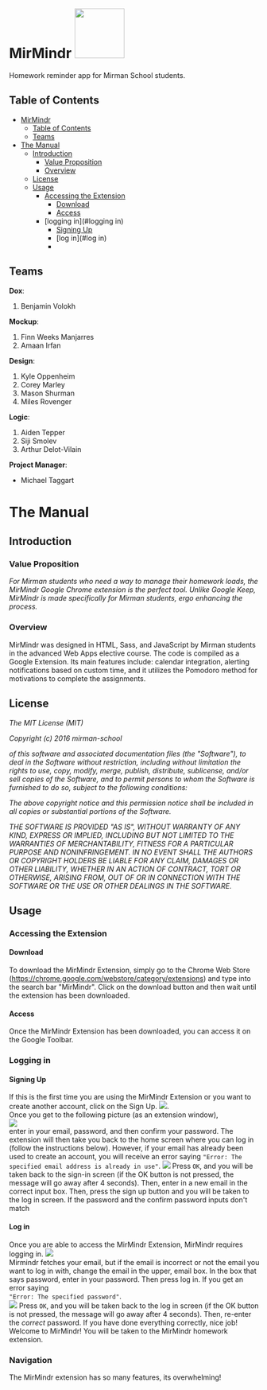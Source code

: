 # MirMindr <img src="http://www.k12academics.com/sites/default/files/Mirmanwallgatesweb.jpg" width="100">
Homework reminder app for Mirman School students.

## Table of Contents
- [MirMindr](#mirmindr-img-srchttpwwwk12academicscomsitesdefaultfilesmirmanwallgateswebjpg-width100)
	- [Table of Contents](#table-of-contents)
	- [Teams](#teams)
- [The Manual](#the-manual)
	- [Introduction](#introduction)
		- [Value Proposition](#value-proposition)
		- [Overview](#overview)
	- [License](#license)
	- [Usage](#usage)
		- [Accessing the Extension](#accessing-the-extension)
			- [Download](#download)
			- [Access](#access)
		- [logging in](#logging in)
			- [Signing Up](#signing-up)
			- [log in](#log in)
			- [](#)

## Teams
**Dox**:
1. Benjamin Volokh

**Mockup**:
1. Finn Weeks Manjarres
2. Amaan Irfan

**Design**:
1. Kyle Oppenheim
2. Corey Marley
3. Mason Shurman
4. Miles Rovenger

**Logic**:
1. Aiden Tepper
2. Siji Smolev
3. Arthur Delot-Vilain

**Project Manager**:
* Michael Taggart

# The Manual

## Introduction

### Value Proposition
*For Mirman students who need a way to manage their homework loads, the MirMindr Google Chrome extension is the perfect tool. Unlike Google Keep, MirMindr is made specifically for Mirman students, ergo enhancing the process.*

### Overview
MirMindr was designed in HTML, Sass, and JavaScript by Mirman students in the advanced Web Apps elective course. The code is compiled as a Google Extension. Its main features include: calendar integration, alerting notifications based on custom time, and it utilizes the Pomodoro method for motivations to complete the assignments.

## License
*The MIT License (MIT)*

*Copyright (c) 2016 mirman-school*

*of this software and associated documentation files (the "Software"), to deal
in the Software without restriction, including without limitation the rights
to use, copy, modify, merge, publish, distribute, sublicense, and/or sell
copies of the Software, and to permit persons to whom the Software is
furnished to do so, subject to the following conditions:*

*The above copyright notice and this permission notice shall be included in all
copies or substantial portions of the Software.*

*THE SOFTWARE IS PROVIDED "AS IS", WITHOUT WARRANTY OF ANY KIND, EXPRESS OR
IMPLIED, INCLUDING BUT NOT LIMITED TO THE WARRANTIES OF MERCHANTABILITY,
FITNESS FOR A PARTICULAR PURPOSE AND NONINFRINGEMENT. IN NO EVENT SHALL THE
AUTHORS OR COPYRIGHT HOLDERS BE LIABLE FOR ANY CLAIM, DAMAGES OR OTHER
LIABILITY, WHETHER IN AN ACTION OF CONTRACT, TORT OR OTHERWISE, ARISING FROM,
OUT OF OR IN CONNECTION WITH THE SOFTWARE OR THE USE OR OTHER DEALINGS IN THE
SOFTWARE.*

## Usage

### Accessing the Extension

#### Download
To download the MirMindr Extension, simply go to the Chrome Web Store (https://chrome.google.com/webstore/category/extensions) and type into the search bar "MirMindr". Click on the download button and then wait until the extension has been downloaded.

#### Access
Once the MirMindr Extension has been downloaded, you can access it on the Google Toolbar.

### Logging in

#### Signing Up
If this is the first time you are using the MirMindr Extension or you want to create another account, click on the Sign Up. <img src="http://imageshack.com/a/img924/2616/ZrWLpO.png">.<br>Once you get to the following picture (as an extension window),<br><img src="http://imageshack.com/a/img924/9696/SGLaxz.png"><br>enter in your email, password, and then confirm your password. The extension will then take you back to the home screen where you can log in (follow the instructions below). However, if your email has already been used to create an account, you will receive an error saying ``"Error: The specified email address is already in use"``. <img src="http://imageshack.com/a/img923/3954/1pSunN.png"> Press `OK`, and you will be taken back to the sign-in screen (if the OK button is not pressed, the message will go away after 4 seconds). Then, enter in a new email in the correct input box. Then, press the sign up button and you will be taken to the log in screen. If the password and the confirm password inputs don't match

#### Log in
Once you are able to access the MirMindr Extension, MirMindr requires logging in. <img src="http://i.imgur.com/8uouyPR.png"><br>Mirmindr fetches your email, but if the email is incorrect or not the email you want to log in with, change the email in the upper, email box. In the box that says password, enter in your password. Then press log in. If you get an error saying<br>`"Error: The specified password"`.<br><img src="http://imageshack.com/a/img923/5153/9u7FzT.png"> Press `OK`, and you will be taken back to the log in screen (if the OK button is not pressed, the message will go away after 4 seconds). Then, re-enter the <i>correct</i> password. If you have done everything correctly, nice job! Welcome to MirMindr! You will be taken to the MirMindr homework extension.

### Navigation
The MirMindr extension has so many features, its overwhelming!
